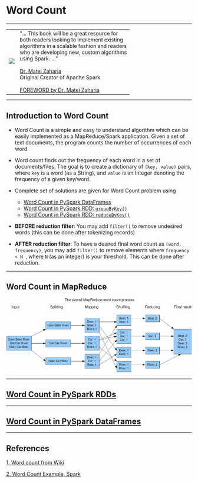 # Word Count

--------

<table>
<tr>

<td>
<a href="https://www.oreilly.com/library/view/data-algorithms-with/9781492082378/">
<img src="https://learning.oreilly.com/library/cover/9781492082378/250w/"></a>
</td>

<td>
"... This  book  will be a  great resource for <br>
both readers looking  to  implement  existing <br>
algorithms in a scalable fashion and readers <br>
who are developing new, custom algorithms  <br>
using Spark. ..." <br>
<br>
<a href="https://cs.stanford.edu/people/matei/">Dr. Matei Zaharia</a><br>
Original Creator of Apache Spark <br>
<br>
<a href="https://github.com/mahmoudparsian/data-algorithms-with-spark/blob/master/docs/FOREWORD_by_Dr_Matei_Zaharia.md">FOREWORD by Dr. Matei Zaharia</a><br>
</td>

</tr>   
</table>

---------
## Introduction to Word Count

* Word Count is a simple and easy to understand 
  algorithm which can be easily implemented as 
  a MapReduce/Spark application. Given a set of 
  text documents, the program counts the number 
  of occurrences of each word.

* Word count finds out the frequency of each 
  word in a set of documents/files. The goal 
  is to create a dictionary of `(key, value)` 
  pairs, where `key` is a word (as a String), 
  and `value` is an Integer denoting the 
  frequency of a given key/word.

* Complete set of solutions are given for Word Count problem using 
	* [Word Count in PySpark DataFrames](./python/)
	* [Word Count in PySpark RDD: `groupByKey()`](./python/)
	* [Word Count in PySpark RDD: `reduceByKey()`](./python/)

* **BEFORE reduction filter**: 
  You may add `filter()` to remove undesired words
  (this can be done after tokenizing records)

* **AFTER reduction filter**:
  To have a desired final word count as 
  `(word, frequency)`, you may add `filter()` 
  to remove elements where `frequency < N `, 
  where `N` (as an integer) is your threshold.
  This can be done after reduction.
  
--------

## Word Count in MapReduce

![Word Count in Picture](./word_count_with_mapreduce.png)

---------

## [Word Count in PySpark RDDs](./python/)

--------

## [Word Count in PySpark DataFrames](./python/)

-------

## References

[1. Word count from Wiki](https://en.wikipedia.org/wiki/Word_count)

[2. Word Count Example, Spark](https://spark.apache.org/examples.html)